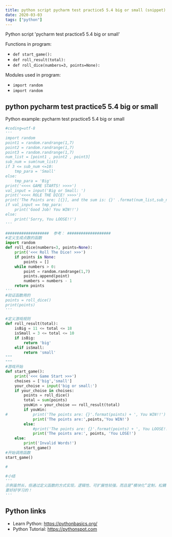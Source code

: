```yaml
---
title: python script pycharm test practice5 5.4 big or small (snippet)
date: 2020-03-03
tags: ["python"]
---
```

Python script 'pycharm test practice5 5.4 big or small'

Functions in program: 
* `def start_game():`
* `def roll_result(total):`
* `def roll_dice(numbers=3, points=None):`

Modules used in program: 
* `import random`
* `import random`

## python pycharm test practice5 5.4 big or small

Python example: pycharm test practice5 5.4 big or small

```python
#coding=utf-8
'''
import random
point1 = random.randrange(1,7)
point2 = random.randrange(1,7)
point3 = random.randrange(1,7)
num_list = [point1 , point2 , point3]
sub_num = sum(num_list)
if 3 <= sub_num <=10:
    tmp_para = 'Small'
else:
    tmp_para = 'Big'
print('<<<< GAME STARTS! >>>>')
val_input = input('Big or Small: ')
print('<<<< ROLE THE DICE! >>>>')
print('The Points are: [{}], and the sum is: {}' .format(num_list,sub_num))
if val_input == tmp_para:
    print('Good Job! You WIN!!')
else:
    print('Sorry, You LOOSE!!')
'''

###################  参考： ###################
#定义生成点数的函数
import random
def roll_dice(numbers=3, points=None):
    print('<<< Roll The Dice! >>>')
    if points is None:
        points = []
    while numbers > 0:
        point = random.randrange(1,7)
        points.append(point)
        numbers = numbers - 1
    return points
'''
#验证函数用的
points = roll_dice()
print(points)
'''

#定义游戏规则
def roll_result(total):
    isBig = 11 <= total <= 18
    isSmall = 3 <= total <= 10
    if isBig:
        return 'big'
    elif isSmall:
        return 'small'
"""
"""
#游戏开始
def start_game():
    print('<<< Game Start >>>')
    choises = ['big','small']
    your_choise = input('big or small:')
    if your_choise in choises:
        points = roll_dice()
        total = sum(points)
        youWin = your_choise == roll_result(total)
        if youWin:
#           print('The points are: {}'.format(points) + ', You WIN!!')
            print('The points are:',points,'You WIN!')
        else:
            #print('The points are: {}'.format(points) + ', You LOOSE!!')
            print('The points are:', points, 'You LOSE!')
    else:
        print('Invalid Words!')
        start_game()
#开始调用函数
start_game()

#

#小结
'''
示例虽然长，但通过定义函数的方式实现，逻辑性、可扩展性较强，而且是“模块化”定制，松耦合。
要好好学习的！
'''


```

## Python links

- Learn Python: https://pythonbasics.org/
- Python Tutorial: https://pythonspot.com
